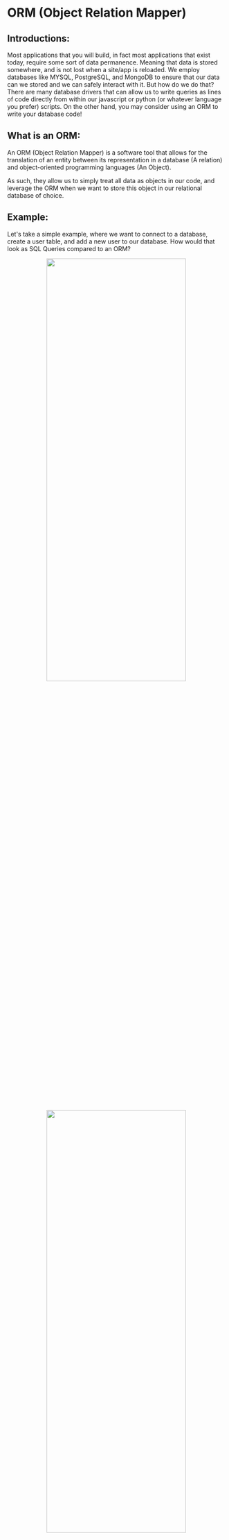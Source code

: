 # ORM (Object Relation Mapper)

## Introductions:
Most applications that you will build, in fact most applications that exist today, require some sort of data permanence. Meaning that data is stored somewhere, and is not lost when a site/app is reloaded. We employ databases like MYSQL, PostgreSQL, and MongoDB to ensure that our data can we stored and we can safely interact with it. But how do we do that? There are many database drivers that can allow us to write queries as lines of code directly from within our javascript or python (or whatever language you prefer) scripts. On the other hand, you may consider using an ORM to write your database code!


## What is an ORM:

An ORM (Object Relation Mapper) is a software tool that allows for the translation of an entity between its representation in a database (A relation) and object-oriented programming languages (An Object).

As such, they allow us to simply treat all data as objects in our code, and leverage the ORM when we want to store this object in our relational database of choice.

## Example:
Let's take a simple example, where we want to connect to a database, create a user table, and add a new user to our database. How would that look as SQL Queries compared to an ORM? 


<p align="center">
      <img  src="https://github.com/learning-software-engineering/learning-software-engineering.github.io/assets/95612717/b6111831-1240-42f2-868f-76a08647c1db" width="80%" height="50%" display="block">
</p>
<p align="center">
      <img src="https://github.com/learning-software-engineering/learning-software-engineering.github.io/assets/95612717/0faaecfe-2acd-48cc-a5c3-90b89f8833d0" width="80%" height="50%" display="block">
</p>


These screenshots use the following packages for the ORM and raw SQL usage examples, respectively:
1. https://sequelize.org/ 
2. https://node-postgres.com/ 

Looking at the two examples, despite the fact that a similar structure of steps is performed, we can immediately notice the differences between the 2 strategies of interacting with databases. The raw SQL strategy makes heavy use of strings, after all these strings are directly passed to the database to run the SQL code. On the other hand, the ORM method sets up object relation and creates an instance as if it were another object within our code.


## Should I Use One!?

Although the implementation looks different, you can still do everything that ORMS have to offer with just raw SQL queries paired with a database driver and vice versa, so then which one should you actually use? 
As with many choices in the software engineering world (like which language to use, or which framework to code in) there are no clear-cut answers. It is your responsibility to understand the advantages and disadvantages of the two options and make an informed decision on how you will be interacting with your database. Let us discuss some of these tradeoffs so that you can make a more informed decision, whichever one you choose to use.

### Advantages:

1. **Abstraction of Database Complexity**:  \
Essentially, we allow the people building the code to focus simply on the business logic; the interactions with the database are also done in object form and they do not need to concern themselves with SQL syntax.

3. **Code Readabilit**y: \
When reading code to see what sections are doing, looking at SQL strings littered throughout is hard. On the other hand, the readability of ORM code (the database interactions being mainly through methods and attributes of the Data Model objects) makes it much easier to follow.

5. **Bug-fixing**: \
In our code, we usually get helpful IntelliSense to avoid silly syntax errors, but what do we do about the syntax errors in our SQL strings? Using an ORM helps us avoid these making our Database code easier to write and debug.

7. **Different SQL Databases**: \
Different SQL databases have slightly different commands when we get to more complicated logic, when working with an ORM, the ORM deals with this depending on the database, but in our raw SQL, we have to change our core logic code when we change our database. 

### Disadvantages:

1. **Performance**: \
The layer of abstraction added by the ORMS also adds another layer of complexity and reduction in performance. Well-written SQL code performs much better than an ORM- this of course will scale with the size of an app.

2. **Learning an ORM**: \
It is likely that you the reader probably know how to write SQL code, but what about Sequelize specifically? Learning an ORM (its syntax, conventions, and underlying intricacies) for projects adds additional prerequisite learning and can delay development 

### Conclusion

So what should you do? ORM or not? It is highly dependent on the needs and constraints of your project. An ORM may help you develop rapidly in early stages, and allow flexibility in changing your database. On the other hand, as your app scales, an ORM may be too slow, and you may want to use raw SQL for optimal performance. In fact, it is not rare to find that big companies have a mix of raw SQL added in later stages alongside legacy ORM code. 

Use whatever you see fit, but be mindful of the consequences coupled with the decisions you make!
